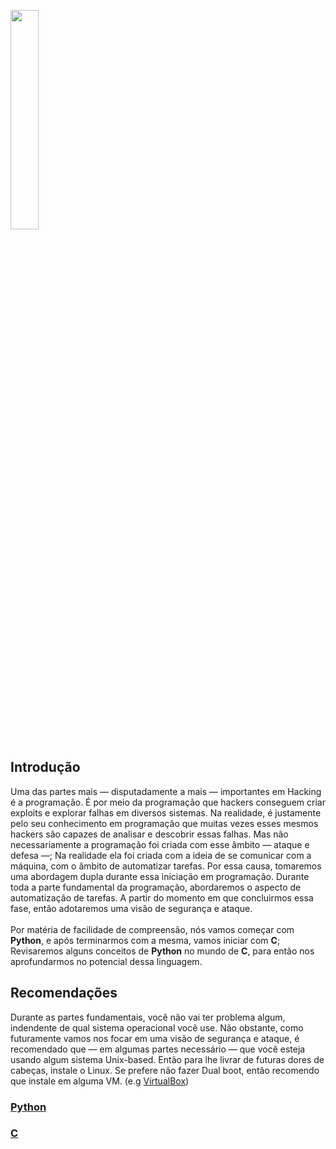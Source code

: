 <img width="30%" src="https://i.imgur.com/VATToY0.png"></img>



## Introdução

Uma das partes mais — disputadamente a mais — importantes em Hacking é a programação. É por meio da programação que hackers conseguem criar exploits e explorar falhas em diversos sistemas. Na realidade, é justamente pelo seu conhecimento em programação que muitas vezes esses mesmos hackers são capazes de analisar e descobrir essas falhas. Mas não necessariamente a programação foi criada com esse âmbito — ataque e defesa —; Na realidade ela foi criada com a ideia de se comunicar com a máquina, com o âmbito de automatizar tarefas. Por essa causa, tomaremos uma abordagem dupla durante essa iniciação em programação. Durante toda a parte fundamental da programação, abordaremos o aspecto de automatização de tarefas. A partir do momento em que concluirmos essa fase, então adotaremos uma visão de segurança e ataque.<br><br>
Por matéria de facilidade de compreensão, nós vamos começar com **Python**, e após terminarmos com a mesma, vamos iniciar com **C**; Revisaremos alguns conceitos de **Python** no mundo de **C**, para então nos aprofundarmos no potencial dessa linguagem.<br>

## Recomendações

Durante as partes fundamentais, você não vai ter problema algum, indendente de qual sistema operacional você use. Não obstante, como futuramente vamos nos focar em uma visão de segurança e ataque, é recomendado que — em algumas partes necessário — que você esteja usando algum sistema Unix-based. Então para lhe livrar de futuras dores de cabeças, instale o Linux. Se prefere não fazer Dual boot, então recomendo que instale em alguma VM. (e.g [VirtualBox](https://www.virtualbox.org/wiki/Downloads))<br>

### [Python](python/README.md)


### [C](c/README.md)



